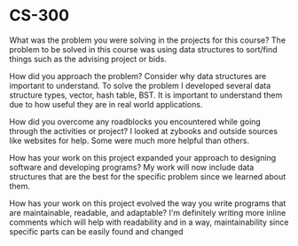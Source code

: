 # CS-300
What was the problem you were solving in the projects for this course?
The problem to be solved in this course was using data structures to sort/find things such as the advising project or bids.

How did you approach the problem? Consider why data structures are important to understand.
To solve the problem I developed several data structure types, vector, hash table, BST. It is important to understand them due to how useful they are in real world applications.

How did you overcome any roadblocks you encountered while going through the activities or project?
I looked at zybooks and outside sources like websites for help. Some were much more helpful than others.

How has your work on this project expanded your approach to designing software and developing programs?
My work will now include data structures that are the best for the specific problem since we learned about them.

How has your work on this project evolved the way you write programs that are maintainable, readable, and adaptable?
I'm definitely writing more inline comments which will help with readability and in a way, maintainability since specific parts can be easily found and changed
